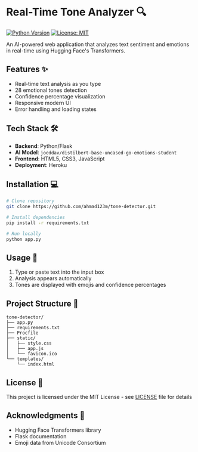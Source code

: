# Real-Time Tone Analyzer 🔍

[![Python Version](https://img.shields.io/badge/python-3.10%2B-blue)](https://www.python.org/)
[![License: MIT](https://img.shields.io/badge/License-MIT-yellow.svg)](https://opensource.org/licenses/MIT)

An AI-powered web application that analyzes text sentiment and emotions in real-time using Hugging Face's Transformers.

## Features ✨
- Real-time text analysis as you type
- 28 emotional tones detection
- Confidence percentage visualization
- Responsive modern UI
- Error handling and loading states

## Tech Stack 🛠️
- **Backend**: Python/Flask
- **AI Model**: `joeddav/distilbert-base-uncased-go-emotions-student`
- **Frontend**: HTML5, CSS3, JavaScript
- **Deployment**: Heroku

## Installation 💻
```bash
# Clone repository
git clone https://github.com/ahmad123m/tone-detector.git

# Install dependencies
pip install -r requirements.txt

# Run locally
python app.py
```

## Usage 🚀
1. Type or paste text into the input box
2. Analysis appears automatically
3. Tones are displayed with emojis and confidence percentages

## Project Structure 📂
```
tone-detector/
├── app.py
├── requirements.txt
├── Procfile
├── static/
│   ├── style.css
│   ├── app.js
│   └── favicon.ico
└── templates/
    └── index.html
```

## License 📄
This project is licensed under the MIT License - see [LICENSE](LICENSE.txt) file for details

## Acknowledgments 🙏
- Hugging Face Transformers library
- Flask documentation
- Emoji data from Unicode Consortium
